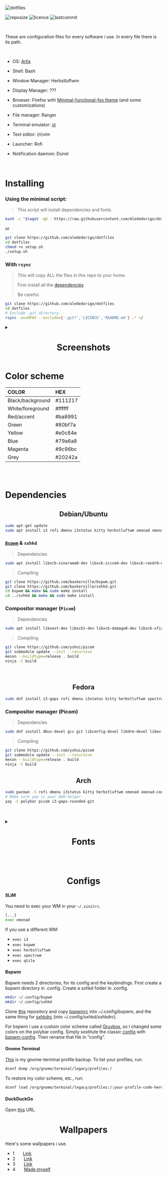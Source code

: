 ![dotfiles](https://res.cloudinary.com/dn3cdvdix/image/upload/v1609584148/dotfiles_mkcg0c.png)

![reposize](https://img.shields.io/github/repo-size/alededorigo/dotfiles?color=%2358d0f4&style=for-the-badge) ![licence](https://img.shields.io/github/license/alededorigo/dotfiles?color=%23cd58f4&style=for-the-badge) ![lastcommit](https://img.shields.io/github/last-commit/alededorigo/dotfiles?color=9ce590&style=for-the-badge)

<br>

These are configuration files for every software i use.
In every file there is its path.

<br>

- OS: [Artix](https://artixlinux.org/)

- Shell: Bash

- Window Manager: Herbstluftwm

- Display Manager: ???

- Browser: Firefox with [Minimal-functional-fox theme](https://github.com/mut-ex/minimal-functional-fox) (and some customizations)

- File manager: Ranger

- Terminal emulator: [st](https://st.suckless.org/)

- Text editor: (n)vim

- Launcher: Rofi

- Notification daemon: Dunst

<br>

### <h1 align="left">Installing</h1>

### Using the minimal script:

<blockquote>
This script will install dependencies and fonts.
</blockquote>

```bash
bash -c "$(wget -qO - https://raw.githubusercontent.com/Alededorigo/dotfiles/main/setup.sh)"
```

or

```bash
git clone https://github.com/alededorigo/dotfiles
cd dotfiles
chmod +x setup.sh
./setup.sh
```

### With `rsync`

<blockquote> This will copy ALL the files in this repo to your home.

First install all the [dependencies](#dependencies)

Be careful. </blockquote>

```bash
git clone https://github.com/alededorigo/dotfiles
cd dotfiles
# Exclude .git directory.
rsync -axvHPAX --exclude={'.git*','LICENCE','README.md'} .* ~/
```

<details >
    <summary><strong><h1 align="center">Screenshots</h1></strong></summary>
<img src="https://res.cloudinary.com/adwebsite/image/upload/v1612782415/dotfiles/screen1_yxrhl3.png">
<img src="https://i.redd.it/vmpl8ft5hnc61.png">
</details>

# Color scheme

| COLOR            | HEX     |
| :--------------- | :------ |
| Black/background | #111217 |
| White/foreground | #ffffff |
| Red/accent       | #ba8991 |
| Green            | #80bf7a |
| Yellow           | #e0c84e |
| Blue             | #79a6a8 |
| Magenta          | #9c96bc |
| Grey             | #20242a |

<br>
<br>

# Dependencies

###### <h2 align="center">Debian/Ubuntu</h2>

```sh
sudo apt-get update
sudo apt install i3 rofi dmenu i3status kitty herbstluftwm xmonad xmonad-contrib i3blocks dunst rxvt-unicode qutebrowser vim neovim emacs nitrogen moc firefox zsh git htop mpv pcmanfm slock thunar zathura
```

### [`Bspwm`](https://github.com/baskerville/bspwm/) & `sxhkd`

> Dependencies

```sh
sudo apt install libxcb-xinerama0-dev libxcb-icccm4-dev libxcb-randr0-dev libxcb-util0-dev libxcb-ewmh-dev libxcb-keysyms1-dev libxcb-shape0-dev
```

> Compiling

```sh
git clone https://github.com/baskerville/bspwm.git
git clone https://github.com/baskerville/sxhkd.git
cd bspwm && make && sudo make install
cd ../sxhkd && make && sudo make install
```

### Compositor manager (`Picom`)

> Dependencies

```sh
sudo apt install libxext-dev libxcb1-dev libxcb-damage0-dev libxcb-xfixes0-dev libxcb-shape0-dev libxcb-render-util0-dev libxcb-render0-dev libxcb-randr0-dev libxcb-composite0-dev libxcb-image0-dev libxcb-present-dev libxcb-xinerama0-dev libxcb-glx0-dev libpixman-1-dev libdbus-1-dev libconfig-dev libgl1-mesa-dev libpcre2-dev libpcre3-dev libevdev-dev uthash-dev libev-dev libx11-xcb-dev
```

> Compiling

```sh
git clone https://github.com/yshui/picom
git submodule update --init --recursive
meson --buildtype=release . build
ninja -C build
```

<br>

###### <h2 align="center">Fedora</h2>

```sh
sudo dnf install i3-gaps rofi dmenu i3status kitty herbstluftwm spectrwm xmonad xmobar i3blocks lemonbar yabar dunst xterm qutebrowser bspwm vim nvim emacs
```

### Compositor manager (Picom)

> Dependencies

```sh
sudo dnf install dbus-devel gcc git libconfig-devel libdrm-devel libev-devel libX11-devel libX11-xcb libXext-devel libxcb-devel mesa-libGL-devel meson pcre-devel pixman-devel uthash-devel xcb-util-image-devel xcb-util-renderutil-devel xorg-x11-proto-devel
```

> Compiling

```sh
git clone https://github.com/yshui/picom
git submodule update --init --recursive
meson --buildtype=release . build
ninja -C build
```

###### <h2 align="center">Arch</h2>

```sh
sudo pacman -S rofi dmenu i3status kitty herbstluftwm xmonad xmonad-contrib i3blocks dunst rxvt-unicode qutebrowser vim neovim emacs nitrogen moc firefox zsh git htop mpv pcmanfm slock thunar zathura zathura-pdf-poppler
# Make sure yay is your AUR helper
yay -S polybar picom i3-gaps-rounded-git
```

<br>
<br>

<details>
  <summary><strong><h1 align="center">Fonts</h1></strong></summary>
  <br>
  These are all fonts i used in my dotfiles.

| FONT            |                                              UBUNTU                                               |                      FEDORA |                        ARCH |
| :-------------- | :-----------------------------------------------------------------------------------------------: | --------------------------: | --------------------------: |
| Fira Code       |                                          fonts-firacode                                           |             fira-code-fonts |               ttf-fira-code |
| IBM Plex        |                                                                                                   |          ibm-plex-sans-font |                ttf-ibm-plex |
| Source Code Pro | [Official page](https://askubuntu.com/questions/193072/how-to-use-the-adobe-source-code-pro-font) | adobe-source-code-pro-fonts | adobe-source-code-pro-fonts |
| Tamsyn          |                     [Official page](https://www.fial.com/~scott/tamsyn-font/)                     |

</details>

<br>
<br>

### <h1 align="center">Configs</h1>

#### SLiM

You need to exec your WM in your `~/.xinitrc`.

```bash
[...]
exec xmonad
```

If you use a different WM:

- `exec i3`
- `exec bspwm`
- `exec herbstluftwm`
- `exec spectrwm`
- `exec qtile`

#### Bspwm

Bspwm needs 2 directories, for its config and the keybindings.
First create a bspwm directory in .config.
Create a sxhkd folder in .config.

```sh
mkdir ~/.config/bspwm
mkdir ~/.config/sxhkd
```

Clone [this](https://github.com/Alededorigo/dotfiles) repository and copy [bspwmrc](https://github.com/Alededorigo/dotfiles/tree/main/.config/bspwm/bspwmrc) into ~/.config/bspwm, and the same thing for [sxhkdrc](https://github.com/Alededorigo/dotfiles/tree/main/.config/sxhkd/sxhkdrc) (into ~/.config/sxhkd/sxhkdrc).

For bspwm i use a custom color scheme called [Gruvbox](https://github.com/morhetz/gruvbox), so i changed some colors on the polybar config.
Simply sostitute the classic [config](https://github.com/alededorigo/dotfiles/tree/main/.config/polybar/config) with [bspwm-config](https://github.com/alededorigo/dotfiles/tree/main/.config/polybar/config-bspwm). Then rename that file in "config".

#### Gnome Terminal

[This](https://github.com/Alededorigo/dotfiles/blob/main/gterminal-profile.dconf) is my gnome-terminal profile backup.
To list your profiles, run:

```bash
dconf dump /org/gnome/terminal/legacy/profiles:/
```

To restore my color scheme, etc., run:

```bash
dconf load /org/gnome/terminal/legacy/profiles:/:your-profile-code-here/ < gterminal-profile.dconf
```

#### DuckDuckGo

Open [this](https://duckduckgo.com/?kae=t&ks=m&kw=s&ku=1&kt=Fira+Code&km=l&k7=171a1f&kj=171a1f&k9=53e2ae&kaa=985eff&k21=171a1f&k8=ffffff&kx=985eff) URL.

### <h1 align="center">Wallpapers</h1>

Here's some wallpapers i use.

- 1 &nbsp;&nbsp;&nbsp;&nbsp;&nbsp;&nbsp;[Link](https://drive.google.com/file/d/1kl-gvq1M9MaXQU_2K9l2lkq02iIcbf5h/view)
- 2 &nbsp;&nbsp;&nbsp;&nbsp;&nbsp;&nbsp;[Link](https://drive.google.com/file/d/1kl-gvq1M9MaXQU_2K9l2lkq02iIcbf5h/view)
- 3 &nbsp;&nbsp;&nbsp;&nbsp;&nbsp;&nbsp;[Link](https://drive.google.com/file/d/1vFbB3CM1SVePuN4r_y70iTSeY65oeLUe/view)
- 4 &nbsp;&nbsp;&nbsp;&nbsp;&nbsp;&nbsp;[Made myself](https://github.com/Alededorigo/dotfiles/blob/main/walls/1.jpg)
